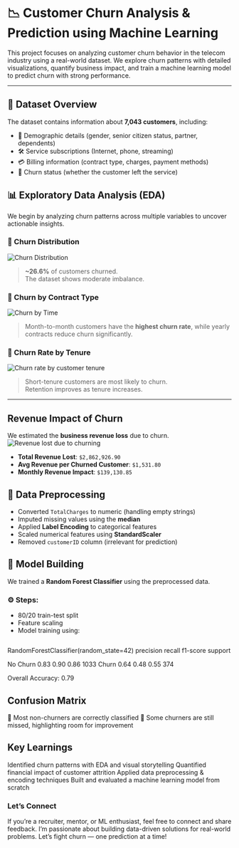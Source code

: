 # 📉 Customer Churn Analysis & Prediction using Machine Learning

This project focuses on analyzing customer churn behavior in the telecom industry using a real-world dataset. We explore churn patterns with detailed visualizations, quantify business impact, and train a machine learning model to predict churn with strong performance.

---

## 📂 Dataset Overview

The dataset contains information about **7,043 customers**, including:
- 🧍 Demographic details (gender, senior citizen status, partner, dependents)
- 🛠️ Service subscriptions (Internet, phone, streaming)
- 💳 Billing information (contract type, charges, payment methods)
- 🎯 Churn status (whether the customer left the service)

## 📊 Exploratory Data Analysis (EDA)
We begin by analyzing churn patterns across multiple variables to uncover actionable insights.

### 🔸 Churn Distribution
![Churn Distribution](images/Churn%20Distribution.png)

> **~26.6%** of customers churned.  
> The dataset shows moderate imbalance.

### 🔸 Churn by Contract Type

![Churn by Time](images/Churn%20by%20Time.png)
> Month-to-month customers have the **highest churn rate**, while yearly contracts reduce churn significantly.

### 🔸 Churn Rate by Tenure

![Churn rate by customer tenure](images/Churn%20rate%20by%20customer%20tenure.png)
> Short-tenure customers are most likely to churn.  
> Retention improves as tenure increases.

---

## Revenue Impact of Churn

We estimated the **business revenue loss** due to churn.
![Revenue lost due to churning](images/Revenue%20lost%20due%20to%20churning.png)

- **Total Revenue Lost**: `$2,862,926.90`
- **Avg Revenue per Churned Customer**: `$1,531.80`
- **Monthly Revenue Impact**: `$139,130.85`

## 🧹 Data Preprocessing

- Converted `TotalCharges` to numeric (handling empty strings)
- Imputed missing values using the **median**
- Applied **Label Encoding** to categorical features
- Scaled numerical features using **StandardScaler**
- Removed `customerID` column (irrelevant for prediction)

## 🧠 Model Building

We trained a **Random Forest Classifier** using the preprocessed data.
### ⚙️ Steps:
- 80/20 train-test split
- Feature scaling
- Model training using:
  ```python

RandomForestClassifier(random_state=42)
              precision    recall  f1-score   support

No Churn        0.83        0.90      0.86      1033
Churn           0.64        0.48      0.55       374

Overall Accuracy: 0.79

## Confusion Matrix
🔹 Most non-churners are correctly classified
🔸 Some churners are still missed, highlighting room for improvement

## Key Learnings
Identified churn patterns with EDA and visual storytelling
Quantified financial impact of customer attrition
Applied data preprocessing & encoding techniques
Built and evaluated a machine learning model from scratch

### Let’s Connect
If you’re a recruiter, mentor, or ML enthusiast, feel free to connect and share feedback.
I’m passionate about building data-driven solutions for real-world problems.
Let’s fight churn — one prediction at a time!




